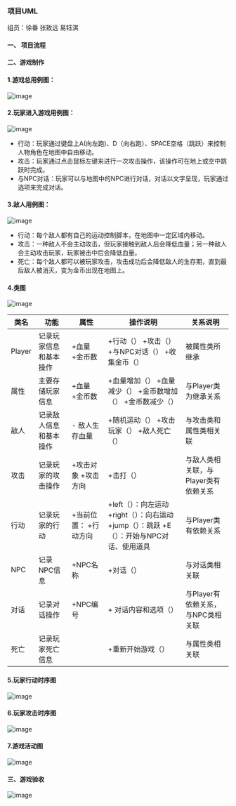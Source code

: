 ### 项目UML

组员：徐番 张致远 易钰淇

#### 一、 项目流程




#### 二、游戏制作

#### 1.游戏总用例图：

![image](https://github.com/islwct/SE/edit/main/img/UML/1.png)

#### 2.玩家进入游戏用例图：

![image](https://github.com/islwct/SE/edit/main/img/UML/2.png)

* 行动：玩家通过键盘上A(向左跑)、D（向右跑）、SPACE空格（跳跃）来控制人物角色在地图中自由移动。
* 攻击：玩家通过点击鼠标左键来进行一次攻击操作，该操作可在地上或空中跳跃时完成。
* 与NPC对话：玩家可以与地图中的NPC进行对话，对话以文字呈现，玩家通过选项来完成对话。

#### 3.敌人用例图：

![image](https://github.com/islwct/SE/edit/main/img/UML/3.png)

* 行动：每个敌人都有自己的运动控制脚本，在地图中一定区域内移动。
* 攻击：一种敌人不会主动攻击，但玩家接触到敌人后会降低血量；另一种敌人会主动攻击玩家，玩家被击中后会降低血量。
* 死亡：每个敌人都可以被玩家攻击，攻击成功后会降低敌人的生存期，直到最后敌人被消灭，变为金币出现在地图上。

#### 4.类图

![image](https://github.com/islwct/SE/edit/main/img/UML/4.png)

| **类名**   | **功能**                   | **属性**                      | **操作说明**                                                                                             | **关系说明**                                     |
| ------------ | ---------------------------- | ------------------------------- | ---------------------------------------------------------------------------------------------------------- | -------------------------------------------------- |
| Player | 记录玩家信息和基本操作| +血量 +金币数         | +行动（） +攻击（） +与NPC对话（） +收集金币（）                                         | 被属性类所继承                               |
| 属性   | 主要存储玩家信息       | +血量 +金币数         | +血量增加（） +血量减少（） +金币数增加（） +金币数减少（）                              | 与Player类为继承关系                         |
| 敌人   | 记录敌人信息和基本操作 | - 敌人生存血量            | +随机运动（） +攻击玩家（） +敌人死亡（）                                                    | 与攻击类和属性类相关联                      |
| 攻击   | 记录玩家的攻击操作     | +攻击对象 +攻击方向   | +击打（）                                                                                            | 与敌人类相关联，与Player类有依赖关系 |
| 行动  | 记录玩家的行动         | +当前位置： +行动方向 | +left（）：向左运动 +right（）：向右运动 +jump（）：跳跃 +E（）：开始与NPC对话、使用道具 | 与Player类有依赖关系                         |
| NPC   | 记录NPC信息            | +NPC名称                  | +对话（）                                                                                           | 与对话类相关联                               |
| 对话   | 记录对话操作           | +NPC编号                  | + 对话内容和选项（）                                                                               | 与Player有依赖关系，与NPC类相关联            |
| 死亡   | 记录玩家死亡信息       |                               | +重新开始游戏（）                                                                                    | 与属性类相关联                               |

#### 5.玩家行动时序图

![image](https://github.com/islwct/SE/edit/main/img/UML/5.png)

#### 6.玩家攻击时序图

![image](https://github.com/islwct/SE/edit/main/img/UML/6.png)

#### 7.游戏活动图

![image](https://github.com/islwct/SE/edit/main/img/UML/7.png)

#### 三、游戏验收
![image](https://github.com/islwct/SE/edit/main/img/UML/8.jpg)



